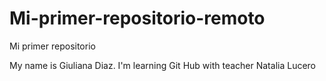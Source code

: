 # Mi-primer-repositorio-remoto

Mi primer repositorio

My name is Giuliana Diaz. I'm learning Git Hub with teacher Natalia Lucero 
